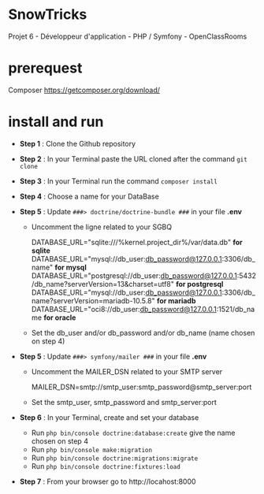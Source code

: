 # SnowTricks
Projet 6 - Développeur d'application - PHP / Symfony - OpenClassRooms

# prerequest
Composer https://getcomposer.org/download/

# install and run
- **Step 1** : Clone the Github repository

- **Step 2** : In your Terminal paste the URL cloned after the command ``git clone``

- **Step 3** : In your Terminal run the command ``composer install``

- **Step 4** : Choose a name for your DataBase

- **Step 5** : Update ``###> doctrine/doctrine-bundle ###`` in your file **.env**

  - Uncomment the ligne related to your SGBQ
  
    DATABASE_URL="sqlite:///%kernel.project_dir%/var/data.db" **for sqlite**
    DATABASE_URL="mysql://db_user:db_password@127.0.0.1:3306/db_name" **for mysql**
    DATABASE_URL="postgresql://db_user:db_password@127.0.0.1:5432/db_name?serverVersion=13&charset=utf8" **for postgresql**
    DATABASE_URL="mysql://db_user:db_password@127.0.0.1:3306/db_name?serverVersion=mariadb-10.5.8" **for mariadb**
    DATABASE_URL="oci8://db_user:db_password@127.0.0.1:1521/db_name **for oracle**
    
  - Set the db_user and/or db_password and/or db_name (name chosen on step 4)

- **Step 5** : Update ``###> symfony/mailer ###`` in your file **.env**
  
  - Uncomment the MAILER_DSN related to your SMTP server
  
    MAILER_DSN=smtp://smtp_user:smtp_password@smtp_server:port
  
  - Set the smtp_user, smtp_password and smtp_server:port
  
- **Step 6** : In your Terminal, create and set your database 
  - Run ``php bin/console doctrine:database:create`` give the name chosen on step 4
  - Run ``php bin/console make:migration``
  - Run ``php bin/console doctrine:migrations:migrate``
  - Run ``php bin/console doctrine:fixtures:load``

- **Step 7** : From your browser go to http://locahost:8000
